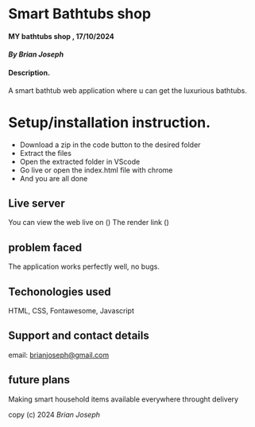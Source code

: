 # Smart Bathtubs shop
#### MY bathtubs shop , 17/10/2024
#### *By Brian Joseph*
#### Description.
A smart bathtub  web application where u can get the luxurious bathtubs.

# Setup/installation instruction.
* Download a zip in the code button to the desired folder
* Extract the files
* Open the extracted folder in VScode
* Go live or open the index.html file with chrome
* And you are all done

## Live server
You can view the web live on ()
The render link ()

## problem faced 
The application works perfectly well, no bugs.

## Techonologies used
HTML, CSS, Fontawesome, Javascript

## Support and contact details
email: brianjoseph@gmail.com
## future plans 
Making smart household items available everywhere throught delivery 

copy (c) 2024 *Brian Joseph*